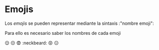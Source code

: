 # Emojis
Los *emojis* se pueden representar mediante la sintaxis :"nombre emoji":

Para ello es necesario saber los nombres de cada emoji

:relieved:
:pensive:
:fearful:
:neckbeard:
:rage:
:neutral_face: